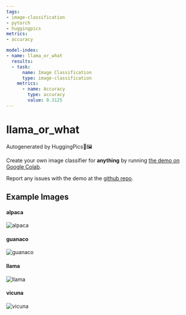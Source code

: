 ```yaml
---
tags:
- image-classification
- pytorch
- huggingpics
metrics:
- accuracy

model-index:
- name: llama_or_what
  results:
  - task:
      name: Image Classification
      type: image-classification
    metrics:
      - name: Accuracy
        type: accuracy
        value: 0.3125
---
```


# llama_or_what


Autogenerated by HuggingPics🤗🖼️

Create your own image classifier for **anything** by running [the demo on Google Colab](https://colab.research.google.com/github/nateraw/huggingpics/blob/main/HuggingPics.ipynb).

Report any issues with the demo at the [github repo](https://github.com/nateraw/huggingpics).


## Example Images


#### alpaca

![alpaca](images/alpaca.jpg)

#### guanaco

![guanaco](images/guanaco.jpg)

#### llama

![llama](images/llama.jpg)

#### vicuna

![vicuna](images/vicuna.jpg)